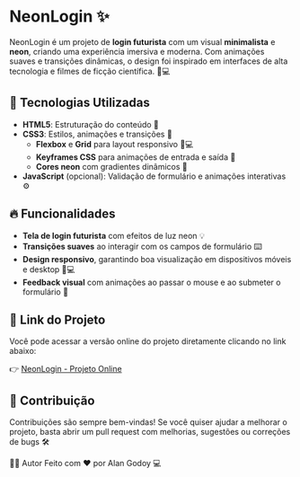 # NeonLogin ✨

NeonLogin é um projeto de **login futurista** com um visual **minimalista** e **neon**, criando uma experiência imersiva e moderna. Com animações suaves e transições dinâmicas, o design foi inspirado em interfaces de alta tecnologia e filmes de ficção científica. 🚀💻

## 🚀 Tecnologias Utilizadas

- **HTML5**: Estruturação do conteúdo 📝
- **CSS3**: Estilos, animações e transições 🎨
  - **Flexbox** e **Grid** para layout responsivo 📱💻
  - **Keyframes CSS** para animações de entrada e saída 🔄
  - **Cores neon** com gradientes dinâmicos 🌈
- **JavaScript** (opcional): Validação de formulário e animações interativas ⚙️

## 🔥 Funcionalidades

- **Tela de login futurista** com efeitos de luz neon 💡
- **Transições suaves** ao interagir com os campos de formulário ⌨️
- **Design responsivo**, garantindo boa visualização em dispositivos móveis e desktop 📱💻
- **Feedback visual** com animações ao passar o mouse e ao submeter o formulário 🎯

## 🔗 Link do Projeto

Você pode acessar a versão online do projeto diretamente clicando no link abaixo:

👉 [NeonLogin - Projeto Online](https://lzdeveloperbr.github.io/NeonLogin/)

## 🤝 Contribuição

Contribuições são sempre bem-vindas! Se você quiser ajudar a melhorar o projeto, basta abrir um pull request com melhorias, sugestões ou correções de bugs 🛠️



👨‍💻 Autor
Feito com ❤️ por Alan Godoy 💻
